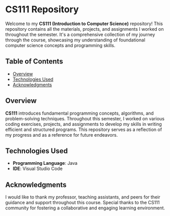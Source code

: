 # CS111 Repository

Welcome to my **CS111 (Introduction to Computer Science)** repository! This repository contains all the materials, projects, and assignments I worked on throughout the semester. It's a comprehensive collection of my journey through the course, showcasing my understanding of foundational computer science concepts and programming skills.

## Table of Contents

- [Overview](#overview)
- [Technologies Used](#technologies-used)
- [Acknowledgments](#acknowledgments)

## Overview

**CS111** introduces fundamental programming concepts, algorithms, and problem-solving techniques. Throughout this semester, I worked on various coding exercises, projects, and assignments to develop my skills in writing efficient and structured programs. This repository serves as a reflection of my progress and as a reference for future endeavors.

## Technologies Used

- **Programming Language**: Java
- **IDE**: Visual Studio Code

## Acknowledgments

I would like to thank my professor, teaching assistants, and peers for their guidance and support throughout this course. Special thanks to the CS111 community for fostering a collaborative and engaging learning environment.
